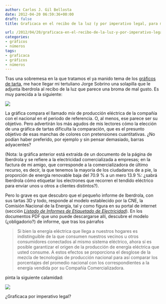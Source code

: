 ```yaml
---
author: Carlos J. Gil Bellosta
date: 2012-04-20 06:59:36+00:00
draft: false
title: Graficaca en el recibo de la luz (y por imperativo legal, para más inri)

url: /2012/04/20/graficaca-en-el-recibo-de-la-luz-y-por-imperativo-legal-para-mas-inri/
categories:
- gráficos
- números
tags:
- graficaca
- gráficos
- números
---
```


Tras una sobremesa en la que tratamos el ya manido tema de los [gráficos de tarta](http://www.datanalytics.com/2011/03/02/1658/), me hace llegar mi tertuliano Jorge Sobrino una solapilla que le adjunta Iberdrola al recibo de la luz que parece una broma de mal gusto. Es muy parecida a la siguiente:

[![](/wp-uploads/2012/04/mix_iberdrola.png)
](/wp-uploads/2012/04/mix_iberdrola.png)

La gráfica compara el llamado _mix_ de producción eléctrica de la compañía con el nacional en el periodo de referencia. O, al menos, ese parece ser su objetivo. Pero advertirán los más agudos de mis lectores cómo la elección de una gráfica de tartas dificulta la comparación, que es el presunto objetivo de esas manchas de colores con pretensiones cuantitativas. ¿No podían haber preferido, por ejemplo y sin pensar demasiado, barras adyacentes?

(Nota: la gráfica anterior está extraída de un documento de la página de Iberdrola y se refiere a la electricidad comercializada a empresas; en la factura de mi amigo, que corresponde a la comercializadora de último recurso, es decir, la que tenemos la mayoría de los ciudadanos de a pie, la proporción de energía renovable baja del 70.9 % a un mero 13.9 %: ¿sabrá Iberdrola cómo etiquetar los electrones que recorren el tendido eléctrico para enviar unos u otros a clientes distintos?).

Pero lo grave es que descubro que el pequeño informe de Iberdrola, con sus tartas 3D y todo, responde al modelo establecido por la CNE, la Comisión Nacional de la Energía, tal y como figura en su portal de internet (sección [_Listado de Informes de Etiquetado de Electricidad_](http://gdo.cne.es/CNE/resumenGdo.do?anio=2011)). En los documentos PDF que uno puede descargarse allí, descubre el modelo (¿obligadorio?) de informe, que tras los párrafos

>Si bien la energía eléctrica que llega a nuestros hogares es indistinguible de la que consumen nuestros vecinos u otros consumidores conectados al mismo sistema eléctrico, ahora sí es posible garantizar el origen de la producción de energía eléctrica que usted consume.
>A estos efectos se proporciona el desglose de la mezcla de tecnologías de producción nacional para así comparar los porcentajes del promedio nacional con los correspondientes a la energía vendida por su Compañía Comercializadora.

pinta la siguiente calamidad:

[![](/wp-uploads/2012/04/mix_cne.png)
](/wp-uploads/2012/04/mix_cne.png)

¿Graficaca por imperativo legal?
